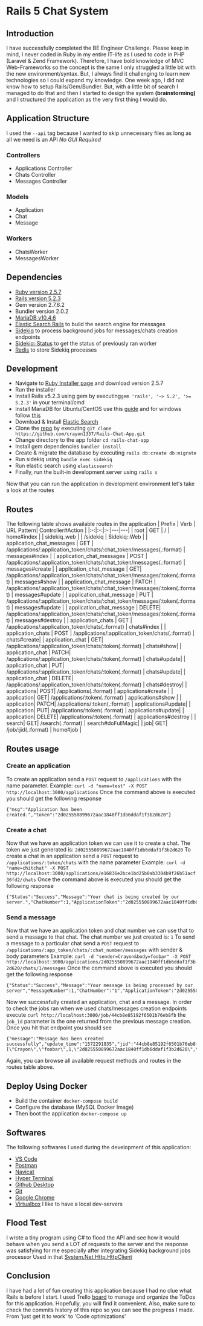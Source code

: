 # Rails 5 Chat System
## Introduction
I have successfully completed the BE Engineer Challenge. Please keep in mind, I never coded in Ruby in my entire IT-life as I used to code in PHP (Laravel & Zend Framework). Therefore, I have bold knowledge of MVC Web-Frameworks so the concept is the same I only struggled a little bit with the new environment/syntax. But, I always find it challenging to learn new technologies so I could expand my knowledge. One week ago, I did not know how to setup Rails/Gem/Bundler. But, with a little bit of search I managed to do that and then I started to design the system **(brainstorming)** and I structured the application as the very first thing I would do. 
## Application Structure
I used the `--api` tag because I wanted to skip unnecessary files as long as all we need is an API *No GUI Required*
### Controllers
 - Applications Controller
 - Chats Controller
 - Messages Controller 
### Models
 - Application 
 - Chat
 - Message
### Workers
 - ChatsWorker
 - MessagesWorker
## Dependencies
 - [Ruby version 2.5.7]([https://rubyinstaller.org/downloads/])
 - [Rails version 5.2.3](https://rubygems.org/gems/rails/versions/5.2.3)
 - Gem version 2.7.6.2
 - Bundler version 2.0.2
 - [MariaDB v10.4.6](https://mariadb.com/kb/en/library/mariadb-1046-release-notes/) 
 - [Elastic Search Rails]([https://github.com/elastic/elasticsearch-rails](https://github.com/elastic/elasticsearch-rails)) to build the search engine for messages
 - [Sidekiq](https://github.com/mperham/sidekiq) to process background jobs for messages/chats creation endpoints
 - [Sidekiq::Status](https://github.com/utgarda/sidekiq-status) to get the status of previously ran worker
 - [Redis](https://redis.io/) to store Sidekiq processes
## Development
 - Navigate to [Ruby Installer page]([https://rubyinstaller.org/downloads/]) and download version 2.5.7 
 - Run the installer
 - Install Rails v5.2.3 using gem by executing`gem 'rails', '~> 5.2', '>= 5.2.3'` in your terminal/cmd
 - Install MariaDB for Ubuntu/CentOS use this [guide](https://computingforgeeks.com/install-mariadb-10-on-ubuntu-18-04-and-centos-7/) and for windows follow [this](https://mariadb.com/kb/en/library/installing-mariadb-msi-packages-on-windows/)
 - Download & Install [Elastic Search](https://www.elastic.co/guide/en/elasticsearch/reference/current/install-elasticsearch.html)
 - Clone the [repo]([https://github.com/crayon1337/Rails-Chat-App]) by executing `git clone https://github.com/crayon1337/Rails-Chat-App.git`
 - Change directory to the app folder `cd rails-chat-app`
 - Install gem dependencies `bundler install`
 - Create & migrate the database by executing `rails db:create db:migrate`
 - Run sidekiq using `bundle exec sidekiq`
 - Run elastic search using `elasticsearch`
 - Finally, run the built-in development server using `rails s`
 
 Now that you can run the application in development environment let's take a look at the routes
 ## Routes
 The following table shows available routes in the application
| Prefix  | Verb  | URL  Pattern| Controller#Action  |
|:-:|:-:|:-:|---|---|
| root  | GET  | /  | home#index  |
| sidekiq_web  |   | /sidekiq  | Sidekiq::Web  |
| application_chat_messages  | GET  | /applications/:application_token/chats/:chat_token/messages(.:format)  |  messages#index |
| application_chat_messages  | POST | /applications/:application_token/chats/:chat_token/messages(.:format)  |  messages#create |
| application_chat_message | GET| /applications/:application_token/chats/:chat_token/messages/:token(.:format)  |  messages#show |
| application_chat_message | PATCH | /applications/:application_token/chats/:chat_token/messages/:token(.:format)  |  messages#update |
| application_chat_message | PUT | /applications/:application_token/chats/:chat_token/messages/:token(.:format)  |  messages#update |
| application_chat_message | DELETE| /applications/:application_token/chats/:chat_token/messages/:token(.:format)  |  messages#destroy |
| application_chats | GET | /applications/:application_token/chats(.:format)  |  chats#index |
| application_chats | POST | /applications/:application_token/chats(.:format)  |  chats#create|
| application_chat | GET| /applications/:application_token/chats/:token(.:format)  |  chats#show|
| application_chat | PATCH| /applications/:application_token/chats/:token(.:format)  |  chats#update|
| application_chat | PUT| /applications/:application_token/chats/:token(.:format)  |  chats#update|
| application_chat | DELETE| /applications/:application_token/chats/:token(.:format)  |  chats#destroy|
| applications| POST| /applications(.:format)  |  applications#create |
| application| GET| /applications/:token(.:format)  |  applications#show |
| application| PATCH| /applications/:token(.:format)  |  applications#update|
| application| PUT| /applications/:token(.:format)  |  applications#update|
| application| DELETE| /applications/:token(.:format)  |  applications#destroy |
| search| GET| /search(.:format)  |  search#doFullMagic|
| job| GET| /job/:jid(.:format)  |  home#job |
## Routes usage
### Create an application
To create an application send a `POST` request to `/applications` with the name parameter. 
Example: `curl -d "name=test" -X POST http://localhost:3000/applications`
Once the command above is executed you should get the following response 
```code 
{"msg":"Application has been created.","token":"2d025550899672aac1840ff1db6ddaf1f3b2d620"}
```
### Create a chat 
Now that we have an application token we can use it to create a chat. The token we just generated is: `2d025550899672aac1840ff1db6ddaf1f3b2d620`
To create a chat in an application send a `POST` request to `/applications/:token/chats` with the name parameter
Example:  `curl -d "name=chitchat" -X POST http://localhost:3000/applications/e16836e2bce1bd25b0ab3304b9f26b51acf36fd2/chats`
Once the command above is executed you should get the following response 
```code 
{"Status":"Success","Message":"Your chat is being created by our server.","ChatNumber":1,"ApplicationToken":"2d025550899672aac1840ff1db6ddaf1f3b2d620","JobID":"d2c13480f9efe690e70ee095"}
```
### Send a message
Now that we have an application token and chat number we can use that to send a message to that chat. The chat number we just created is: `1`
To send a message to a particular chat send a `POST` request to `/applications/:app_token/chats/:chat_number/messages` with sender & body parameters
Example: `curl -d "sender=Crayon&body=foobar" -X POST http://localhost:3000/applications/2d025550899672aac1840ff1db6ddaf1f3b2d620/chats/1/messages`
Once the command above is executed you should get the following response
```code
{"Status":"Success","Message":"Your message is being processed by our server","MessageNumber":1,"ChatNumber":"1","ApplicationToken":"2d025550899672aac1840ff1db6ddaf1f3b2d620","JobID":"44cb8e85192f6501b76eb8fb"}
```
Now we successfully created an application, chat and a message. In order to check the jobs ran when we used chats/messages creation endpoints execute `curl http://localhost:3000/job/44cb8e85192f6501b76eb8fb` the `job_id` parameter is the one returned from the previous message creation. Once you hit that endpoint you should see 
```code
{"message":"Message has been created successfully","update_time":"1572291835","jid":"44cb8e85192f6501b76eb8fb","status":"complete","worker":"MessagesWorker","args":"[\"Crayon\",\"foobar\",1,\"2d025550899672aac1840ff1db6ddaf1f3b2d620\",\"1\"]"}
```
Again, you can browse all available request methods and routes in the routes table above.

## Deploy Using Docker
- Build the container `docker-compose build`
- Configure the database (MySQL Docker Image)
- Then boot the application `docker-compose up` 

## Softwares
The following softwares I used during the development of this application:
- [VS Code](https://code.visualstudio.com/)
- [Postman](https://www.getpostman.com/)
- [Navicat](https://www.navicat.com/en/)
- [Hyper Terminal](https://hyper.is/)
- [Github Desktop](https://desktop.github.com/)
- [Git](https://git-scm.com/)
- [Google Chrome](https://www.google.com/chrome/)
- [Virtualbox]([Virtualbox.org]) I like to have a local dev-servers

## Flood Test
I wrote a tiny program using C# to flood the API and see how it would behave when you send a LOT of requests to the server and the response was satisfying for me especially after integrating Sidekiq background jobs processor
Used in that [System.Net.Http.HttpClient](https://docs.microsoft.com/en-us/dotnet/api/system.net.http.httpclient.postasync?view=netframework-4.8)


## Conclusion 
I have had a lot of fun creating this application because I had no clue what Rails is before I start. I used Trello [board]([[https://trello.com/b/ToakvioE/instabug-chat-system](https://trello.com/b/ToakvioE/instabug-chat-system)]) to manage and organize the ToDos for this application. Hopefully, you will find it convenient. Also, make sure to check the commits history of this repo so you can see the progress I made. From 'just get it to work' to 'Code optimizations'